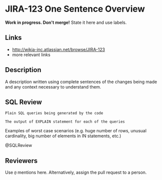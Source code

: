 # JIRA-123 One Sentence Overview

**Work in progress. Don't merge!** State it here and use labels.

## Links

* http://wikia-inc.atlassian.net/browse/JIRA-123
* more relevant links

## Description

A description written using complete sentences of the changes being made and any context necessary to understand them.

## SQL Review

```
Plain SQL queries being generated by the code
```

```
The output of EXPLAIN statement for each of the queries
```

Examples of worst case scenarios
(e.g. huge number of rows, unusual cardinality, big number of elements in IN statements, etc.)

@SQLReview

## Reviewers

Use `@` mentions here. Alternatively, assign the pull request to a person.

